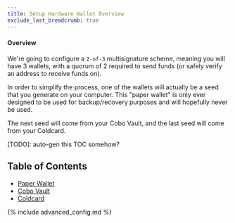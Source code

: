 ```yaml
---
title: Setup Hardware Wallet Overview
exclude_last_breadcrumb: true
---
```


#### Overview
We're going to configure a `2-of-3` multisignature scheme, meaning you will have 3 wallets, with a quorum of 2 required to send funds
(or safely verify an address to receive funds on).

In order to simplify the process, one of the wallets will actually be a seed that you generate on your computer.
This "paper wallet" is only ever designed to be used for backup/recovery purposes and will hopefully never be used.

The next seed will come from your Cobo Vault, and the last seed will come from your Coldcard.

[TODO]: auto-gen this TOC somehow?
## Table of Contents
* [Paper Wallet](paper)
* [Cobo Vault](cobo)
* [Coldcard](coldcard)


{% include advanced_config.md %}
